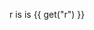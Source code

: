 <v-slider set="r" step="20" />

r is is {{ get("r") }}

<v-scene mode="pdf">
  <v-line points="0 0, 50 50, 0 25" :fill="[255,255,0]" />
  <v-square
    :r="get('r')"
    :fill="[0,0,255]"
    position="50 50"
  />
  <v-circle
    :r="get('r')"
    :fill="[255,0,0]"
    position="100 100"
  />
</v-scene>
